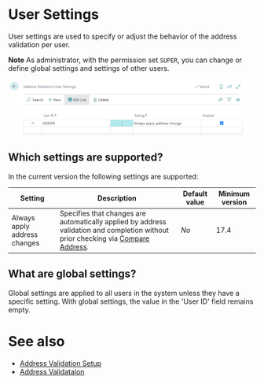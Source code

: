 # User Settings

User settings are used to specify or adjust the behavior of the address validation per user.

<div class="alert alert-info">
    <i class="fa-duotone fa-thin fa-lightbulb fa-lg"></i> <strong>Note</strong> As administrator, with the permission set <code>SUPER</code>, you can change or define global settings and settings of other users.
</div>

![User Settings](/assets/images/365-business-address-validation/user-settings.en-US.png)

## Which settings are supported?

In the current version the following settings are supported:

| Setting | Description | Default value | Minimum version |
| --- | --- | --- | --- |
| Always apply address changes | Specifies that changes are automatically applied by address validation and completion without prior checking via [Compare Address](address-validation.md). | _No_ | 17.4 |

## What are global settings?

Global settings are applied to all users in the system unless they have a specific setting. With global settings, the value in the 'User ID' field remains empty.

# See also 
 - [Address Validation Setup](setup.md)
 - [Address Validataion](address-validation.md)